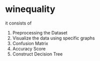 # winequality

it consists of 
1. Preprocessing the Dataset
2. Visualize the data using specific graphs
3. Confusion Matrix
4. Accuracy Score
5. Construct Decision Tree
